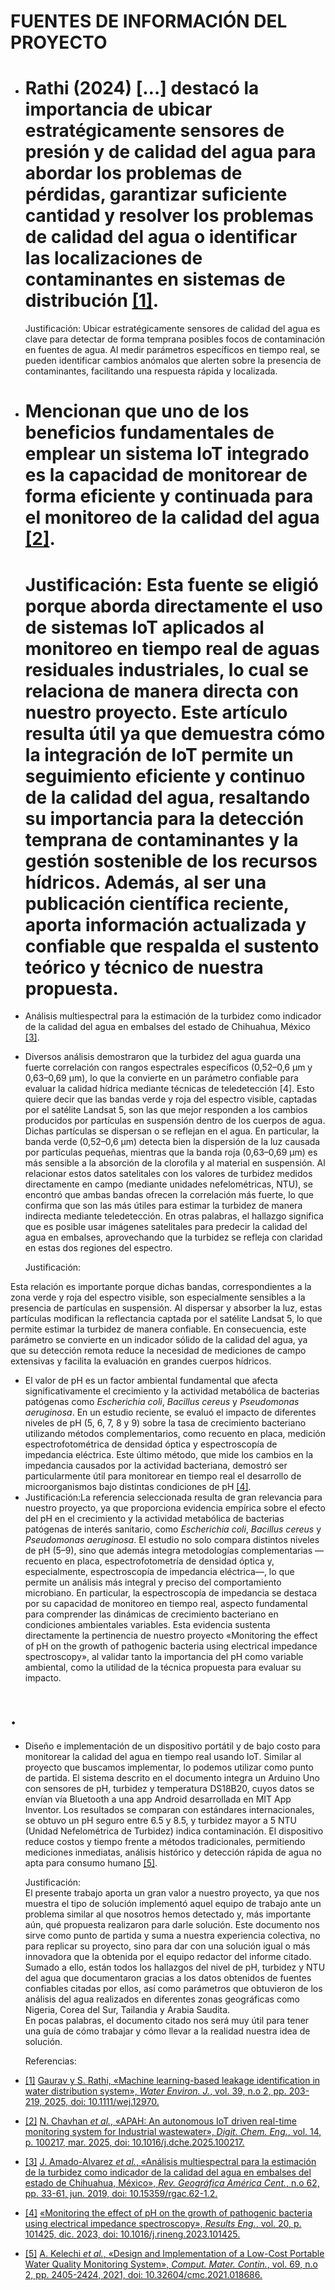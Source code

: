 # **FUENTES DE INFORMACIÓN DEL PROYECTO**

- # Rathi (2024) \[…\] destacó la importancia de ubicar estratégicamente sensores de presión y de calidad del agua para abordar los problemas de pérdidas, garantizar suficiente cantidad y resolver los problemas de calidad del agua o identificar las localizaciones de contaminantes en sistemas de distribución [\[1\]](https://www.zotero.org/google-docs/?kpBLX7).

  Justificación: Ubicar estratégicamente sensores de calidad del agua es clave para detectar de forma temprana posibles focos de contaminación en fuentes de agua. Al medir parámetros específicos en tiempo real, se pueden identificar cambios anómalos que alerten sobre la presencia de contaminantes, facilitando una respuesta rápida y localizada.

- #  Mencionan que uno de los beneficios fundamentales de emplear un sistema IoT integrado es la capacidad de monitorear de forma **eficiente** y **continuada** para el monitoreo de la calidad del agua [\[2\]](https://www.zotero.org/google-docs/?IqZHKN).

  #  **Justificación:** Esta fuente se eligió porque aborda directamente el uso de sistemas IoT aplicados al monitoreo en tiempo real de aguas residuales industriales, lo cual se relaciona de manera directa con nuestro proyecto. Este artículo resulta útil ya que demuestra cómo la integración de IoT permite un seguimiento eficiente y continuo de la calidad del agua, resaltando su importancia para la detección temprana de contaminantes y la gestión sostenible de los recursos hídricos. Además, al ser una publicación científica reciente, aporta información actualizada y confiable que respalda el sustento teórico y técnico de nuestra propuesta.

-  Análisis multiespectral para la estimación de la turbidez como indicador de la calidad del agua en embalses del estado de Chihuahua, México [\[3\]](https://www.zotero.org/google-docs/?lHsS1G).  
    
- Diversos análisis demostraron que la turbidez del agua guarda una fuerte correlación con rangos espectrales específicos (0,52–0,6 μm y 0,63–0,69 μm), lo que la convierte en un parámetro confiable para evaluar la calidad hídrica mediante técnicas de teledetección \[4\]. Esto quiere decir que las bandas verde y roja del espectro visible, captadas por el satélite Landsat 5, son las que mejor responden a los cambios producidos por partículas en suspensión dentro de los cuerpos de agua. Dichas partículas se dispersan o se reflejan en el agua. En particular, la banda verde (0,52–0,6 μm) detecta bien la dispersión de la luz causada por partículas pequeñas, mientras que la banda roja (0,63–0,69 μm) es más sensible a la absorción de la clorofila y al material en suspensión. Al relacionar estos datos satelitales con los valores de turbidez medidos directamente en campo (mediante unidades nefelométricas, NTU), se encontró que ambas bandas ofrecen la correlación más fuerte, lo que confirma que son las más útiles para estimar la turbidez de manera indirecta mediante teledetección. En otras palabras, el hallazgo significa que es posible usar imágenes satelitales para predecir la calidad del agua en embalses, aprovechando que la turbidez se refleja con claridad en estas dos regiones del espectro.

	

	Justificación:

Esta relación es importante porque dichas bandas, correspondientes a la zona verde y roja del espectro visible, son especialmente sensibles a la presencia de partículas en suspensión. Al dispersar y absorber la luz, estas partículas modifican la reflectancia captada por el satélite Landsat 5, lo que permite estimar la turbidez de manera confiable. En consecuencia, este parámetro se convierte en un indicador sólido de la calidad del agua, ya que su detección remota reduce la necesidad de mediciones de campo extensivas y facilita la evaluación en grandes cuerpos hídricos.

- El valor de pH es un factor ambiental fundamental que afecta significativamente el crecimiento y la actividad metabólica de bacterias patógenas como *Escherichia coli*, *Bacillus cereus* y *Pseudomonas aeruginosa*. En un estudio reciente, se evaluó el impacto de diferentes niveles de pH (5, 6, 7, 8 y 9\) sobre la tasa de crecimiento bacteriano utilizando métodos complementarios, como recuento en placa, medición espectrofotométrica de densidad óptica y espectroscopía de impedancia eléctrica. Este último método, que mide los cambios en la impedancia causados por la actividad bacteriana, demostró ser particularmente útil para monitorear en tiempo real el desarrollo de microorganismos bajo distintas condiciones de pH [\[4\]](https://www.zotero.org/google-docs/?VFuGFt).  
-  Justificación:La referencia seleccionada resulta de gran relevancia para nuestro proyecto, ya que proporciona evidencia empírica sobre el efecto del pH en el crecimiento y la actividad metabólica de bacterias patógenas de interés sanitario, como *Escherichia coli*, *Bacillus cereus* y *Pseudomonas aeruginosa*. El estudio no solo compara distintos niveles de pH (5–9), sino que además integra metodologías complementarias —recuento en placa, espectrofotometría de densidad óptica y, especialmente, espectroscopía de impedancia eléctrica—, lo que permite un análisis más integral y preciso del comportamiento microbiano. En particular, la espectroscopía de impedancia se destaca por su capacidad de monitoreo en tiempo real, aspecto fundamental para comprender las dinámicas de crecimiento bacteriano en condiciones ambientales variables. Esta evidencia sustenta directamente la pertinencia de nuestro proyecto «Monitoring the effect of pH on the growth of pathogenic bacteria using electrical impedance spectroscopy», al validar tanto la importancia del pH como variable ambiental, como la utilidad de la técnica propuesta para evaluar su impacto.

# 

# .

- Diseño e implementación de un dispositivo portátil y de bajo costo para monitorear la calidad del agua en tiempo real usando IoT. Similar al proyecto que buscamos implementar, lo podemos utilizar como punto de partida. El sistema descrito en el documento integra un Arduino Uno con sensores de pH, turbidez y temperatura DS18B20, cuyos datos se envían vía Bluetooth a una app Android desarrollada en MIT App Inventor. Los resultados se comparan con estándares internacionales, se obtuvo un pH seguro entre 6.5 y 8.5, y turbidez mayor a 5 NTU (Unidad Nefelométrica de Turbidez) indica contaminación. El dispositivo reduce costos y tiempo frente a métodos tradicionales, permitiendo mediciones inmediatas, análisis histórico y detección rápida de agua no apta para consumo humano [\[5\]](https://www.zotero.org/google-docs/?LsWpxl).  
    
  Justificación:  
  El presente trabajo aporta un gran valor a nuestro proyecto, ya que nos muestra el tipo de solución implementó aquel equipo de trabajo ante un problema similar al que nosotros hemos detectado y, más importante aún, qué propuesta realizaron para darle solución. Este documento nos sirve como punto de partida y suma a nuestra experiencia colectiva, no para replicar su proyecto, sino para dar con una solución igual o más innovadora que la obtenida por el equipo redactor del informe citado. Sumado a ello, están todos los hallazgos del nivel de pH, turbidez y NTU del agua que documentaron gracias a los datos obtenidos de fuentes confiables citadas por ellos, así como parámetros que obtuvieron de los análisis del agua realizados en diferentes zonas geográficas como Nigeria, Corea del Sur, Tailandia y Arabia Saudita.  
  En pocas palabras, el documento citado nos será muy útil para tener una guía de cómo trabajar y cómo llevar a la realidad nuestra idea de solución.  
    
    
     
  Referencias:

- [\[1\]](https://www.zotero.org/google-docs/?2Mtqe3)	[Gaurav y S. Rathi, «Machine learning-based leakage identification in water distribution system», *Water Environ. J.*, vol. 39, n.o 2, pp. 203-219, 2025, doi: 10.1111/wej.12970.](https://www.zotero.org/google-docs/?2Mtqe3)    
- [\[2\]](https://www.zotero.org/google-docs/?2Mtqe3)	[N. Chavhan *et al.*, «APAH: An autonomous IoT driven real-time monitoring system for Industrial wastewater», *Digit. Chem. Eng.*, vol. 14, p. 100217, mar. 2025, doi: 10.1016/j.dche.2025.100217.](https://www.zotero.org/google-docs/?2Mtqe3)   
- [\[3\]](https://www.zotero.org/google-docs/?2Mtqe3)	[J. Amado-Alvarez *et al.*, «Análisis multiespectral para la estimación de la turbidez como indicador de la calidad del agua en embalses del estado de Chihuahua, México», *Rev. Geográfica América Cent.*, n.o 62, pp. 33-61, jun. 2019, doi: 10.15359/rgac.62-1.2.](https://www.zotero.org/google-docs/?2Mtqe3)   
- [\[4\]](https://www.zotero.org/google-docs/?2Mtqe3)	[«Monitoring the effect of pH on the growth of pathogenic bacteria using electrical impedance spectroscopy», *Results Eng.*, vol. 20, p. 101425, dic. 2023, doi: 10.1016/j.rineng.2023.101425.](https://www.zotero.org/google-docs/?2Mtqe3)   
- [\[5\]](https://www.zotero.org/google-docs/?2Mtqe3)	[A. Kelechi *et al.*, «Design and Implementation of a Low-Cost Portable Water Quality Monitoring System», *Comput. Mater. Contin.*, vol. 69, n.o 2, pp. 2405-2424, 2021, doi: 10.32604/cmc.2021.018686.](https://www.zotero.org/google-docs/?2Mtqe3) 





  


  




